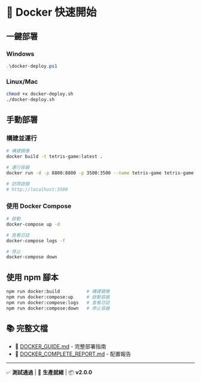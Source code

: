 # 🐳 Docker 快速開始

## 一鍵部署

### Windows

```powershell
.\docker-deploy.ps1
```

### Linux/Mac

```bash
chmod +x docker-deploy.sh
./docker-deploy.sh
```

## 手動部署

### 構建並運行

```bash
# 構建鏡像
docker build -t tetris-game:latest .

# 運行容器
docker run -d -p 8800:8800 -p 3500:3500 --name tetris-game tetris-game:latest

# 訪問遊戲
# http://localhost:3500
```

### 使用 Docker Compose

```bash
# 啟動
docker-compose up -d

# 查看日誌
docker-compose logs -f

# 停止
docker-compose down
```

## 使用 npm 腳本

```bash
npm run docker:build          # 構建鏡像
npm run docker:compose:up     # 啟動容器
npm run docker:compose:logs   # 查看日誌
npm run docker:compose:down   # 停止容器
```

## 📚 完整文檔

- 📄 [DOCKER_GUIDE.md](./DOCKER_GUIDE.md) - 完整部署指南
- 📄 [DOCKER_COMPLETE_REPORT.md](./DOCKER_COMPLETE_REPORT.md) - 配置報告

---

✅ **測試通過** | 🚀 **生產就緒** | 📦 **v2.0.0**
